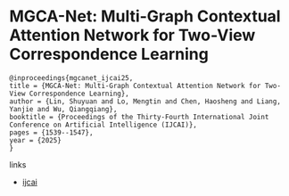 # MGCA-Net: Multi-Graph Contextual Attention Network for Two-View Correspondence Learning

```
@inproceedings{mgcanet_ijcai25,
title = {MGCA-Net: Multi-Graph Contextual Attention Network for Two-View Correspondence Learning},
author = {Lin, Shuyuan and Lo, Mengtin and Chen, Haosheng and Liang, Yanjie and Wu, Qiangqiang},
booktitle = {Proceedings of the Thirty-Fourth International Joint Conference on Artificial Intelligence (IJCAI)},
pages = {1539--1547},
year = {2025}
}
```

links
- [ijcai](https://www.ijcai.org/proceedings/2025/172)
